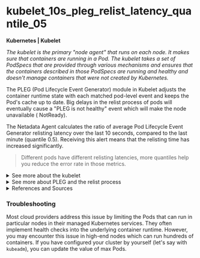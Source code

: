 # kubelet_10s_pleg_relist_latency_quantile_05

**Kubernetes | Kubelet**

_The kubelet is the primary "node agent" that runs on each node. It makes sure that containers are
running in a Pod. The kubelet takes a set of PodSpecs that are provided through various mechanisms
and ensures that the containers described in those PodSpecs are running and healthy and doesn't
manage containers that were not created by Kubernetes._

The PLEG (Pod Lifecycle Event Generator) module in Kubelet adjusts the container runtime state with
each matched pod-level event and keeps the Pod's cache up to date. Big delays in the relist process
of pods will eventually cause a "PLEG is not healthy" event which will make the node unavailable (
NotReady).

The Netadata Agent calculates the ratio of average Pod Lifecycle Event Generator relisting latency
over the last 10 seconds, compared to the last minute (quantile 0.5). Receiving this alert means
that the relisting time has increased significantly.

> Different pods have different relisting latencies, more quantiles help you reduce the error rate in those metrics.


<details>
<summary>See more about the kubelet </summary>

As we said before, the kubelet works in terms of a PodSpec. A PodSpec is a YAML or a JSON object
that describes a pod. The PodSpec contains all information a kubelet needs to know to run the pod in
the corresponding cluster node.

Beside the PodSpecs provided from the Kubernetes APIserver, there are three ways to provide a
kubelet with a container manifest:

- File: Path passed as a flag on the command line. Files under this path will be monitored
  periodically for updates. The monitoring period is 20s by default and is configurable via a flag.
- HTTP endpoint: HTTP endpoint passed as a parameter on the command line. This endpoint is checked
  every 20 seconds (also configurable with a flag).
- HTTP server: The kubelet can also listen for HTTP and respond to a simple API (underspec'd
  currently) to submit a new manifest.

See more about Kubelet in
the [Kubernetes official docs](https://kubernetes.io/docs/reference/command-line-tools-reference/kubelet/)

</details>


<details>
<summary>See more about PLEG and the relist process</summary>

A kubelet keeps track of all the Pods that are about to run in the node. The node could have any
kind of Container Runtime Interface (CRI) always compatible with Kubernetes. A Pod lifecycle event
interprets the underlying container state change at the pod-level abstraction, making it
container-runtime-agnostic. This abstraction shields a kubelet from the runtime specifics.

In order to generate pod lifecycle events, PLEG needs to detect changes in container states. The
PLEG module periodically relisting all containers (even then stopped ones) and compare then with
their Kubelet's PodSpecs. The relist process takes longer when there are problems with the
underlying CRI or overloading of a Node with too many pods.

See more about the PLEG's mechanism in
the [Redhat's blogspot](https://developers.redhat.com/blog/2019/11/13/pod-lifecycle-event-generator-understanding-the-pleg-is-not-healthy-issue-in-kubernetes#)

</details>

<details>
<summary>References and Sources</summary>

1. [Kubelet CLI in Kubernetes official docs](https://kubernetes.io/docs/reference/command-line-tools-reference/kubelet/)
2. [PLEG mechanism explained in Redhat's blogspot](https://developers.redhat.com/blog/2019/11/13/pod-lifecycle-event-generator-understanding-the-pleg-is-not-healthy-issue-in-kubernetes#)

</details>

### Troubleshooting

Most cloud providers address this issue by limiting the Pods that can run in particular nodes in
their managed Kubernetes services. They often implement health checks into the underlying container
runtime. However, you may encounter this issue in high-end nodes which can run hundreds of
containers. If you have configured your cluster by yourself (let's say with `kubeadm`), you can
update the value of max Pods.
